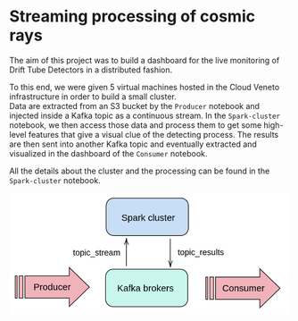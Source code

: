 # Streaming processing of cosmic rays
The aim of this project was to build a dashboard for the live monitoring of Drift Tube Detectors in a distributed fashion.

To this end, we were given 5 virtual machines hosted in the Cloud Veneto infrastructure in order to build a small cluster.</br>
Data are extracted from an S3 bucket by the `Producer` notebook and injected inside a Kafka topic as a continuous stream. In the `Spark-cluster` notebook, we then access those data and process them to get some high-level features that give a visual clue of the detecting process. The results are then sent into another Kafka topic and eventually extracted and visualized in the dashboard of the `Consumer` notebook. 


All the details about the cluster and the processing can be found in the `Spark-cluster` notebook.

<p align="center">
<img src="https://github.com/rossetl/Streaming-processing-of-cosmic-rays/blob/main/images/preview.png" alt="schema" width="600"/>
</p>
